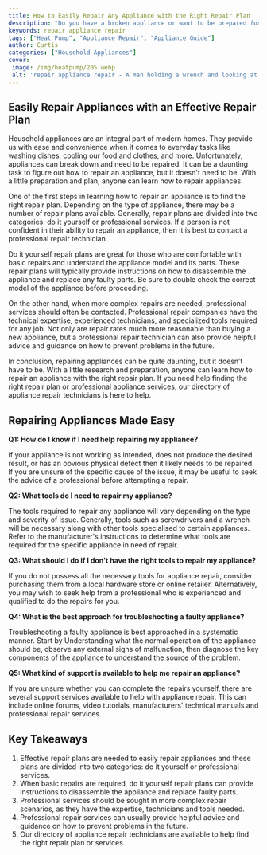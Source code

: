 ```yaml
---
title: How to Easily Repair Any Appliance with the Right Repair Plan
description: "Do you have a broken appliance or want to be prepared for when something goes wrong We have researched the best repair plans and tools to help you easily fix and maintain any appliance so you save time money and stress"
keywords: repair appliance repair
tags: ["Heat Pump", "Appliance Repair", "Appliance Guide"]
author: Curtis
categories: ["Household Appliances"]
cover: 
 image: /img/heatpump/205.webp
 alt: 'repair appliance repair - A man holding a wrench and looking at a broken appliance'
---
```

## Easily Repair Appliances with an Effective Repair Plan

Household appliances are an integral part of modern homes. They provide us with ease and convenience when it comes to everyday tasks like washing dishes, cooling our food and clothes, and more. Unfortunately, appliances can break down and need to be repaired. It can be a daunting task to figure out how to repair an appliance, but it doesn't need to be. With a little preparation and plan, anyone can learn how to repair appliances.

One of the first steps in learning how to repair an appliance is to find the right repair plan. Depending on the type of appliance, there may be a number of repair plans available. Generally, repair plans are divided into two categories: do it yourself or professional services. If a person is not confident in their ability to repair an appliance, then it is best to contact a professional repair technician.

Do it yourself repair plans are great for those who are comfortable with basic repairs and understand the appliance model and its parts. These repair plans will typically provide instructions on how to disassemble the appliance and replace any faulty parts. Be sure to double check the correct model of the appliance before proceeding. 

On the other hand, when more complex repairs are needed, professional services should often be contacted. Professional repair companies have the technical expertise, experienced technicians, and specialized tools required for any job. Not only are repair rates much more reasonable than buying a new appliance, but a professional repair technician can also provide helpful advice and guidance on how to prevent problems in the future. 

In conclusion, repairing appliances can be quite daunting, but it doesn’t have to be. With a little research and preparation, anyone can learn how to repair an appliance with the right repair plan. If you need help finding the right repair plan or professional appliance services, our directory of appliance repair technicians is here to help.

## Repairing Appliances Made Easy

**Q1: How do I know if I need help repairing my appliance?**

If your appliance is not working as intended, does not produce the desired result, or has an obvious physical defect then it likely needs to be repaired. If you are unsure of the specific cause of the issue, it may be useful to seek the advice of a professional before attempting a repair.

**Q2: What tools do I need to repair my appliance?** 

The tools required to repair any appliance will vary depending on the type and severity of issue. Generally, tools such as screwdrivers and a wrench will be necessary along with other tools specialised to certain appliances. Refer to the manufacturer's instructions to determine what tools are required for the specific appliance in need of repair.

**Q3: What should I do if I don't have the right tools to repair my appliance?**

If you do not possess all the necessary tools for appliance repair, consider purchasing them from a local hardware store or online retailer. Alternatively, you may wish to seek help from a professional who is experienced and qualified to do the repairs for you.

**Q4: What is the best approach for troubleshooting a faulty appliance?**

Troubleshooting a faulty appliance is best approached in a systematic manner. Start by Understanding what the normal operation of the appliance should be, observe any external signs of malfunction, then diagnose the key components of the appliance to understand the source of the problem.

**Q5: What kind of support is available to help me repair an appliance?**

If you are unsure whether you can complete the repairs yourself, there are several support services available to help with appliance repair. This can include online forums, video tutorials, manufacturers' technical manuals and professional repair services.

## Key Takeaways

1. Effective repair plans are needed to easily repair appliances and these plans are divided into two categories: do it yourself or professional services. 
2. When basic repairs are required, do it yourself repair plans can provide instructions to disassemble the appliance and replace faulty parts. 
3. Professional services should be sought in more complex repair scenarios, as they have the expertise, technicians and tools needed. 
4. Professional repair services can usually provide helpful advice and guidance on how to prevent problems in the future. 
5. Our directory of appliance repair technicians are available to help find the right repair plan or services.
